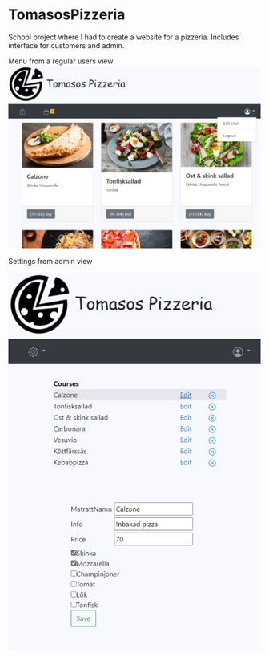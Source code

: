 # TomasosPizzeria
School project where I had to create a website for a pizzeria. Includes interface for customers and admin.

Menu from a regular users view
![screenshot](https://github.com/pops-git/TomasosPizzeria/blob/master/Images/Menu.jpg)


Settings from admin view

![screenshot](https://github.com/pops-git/TomasosPizzeria/blob/master/Images/Admin-Edits.jpg)
